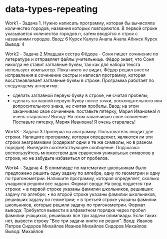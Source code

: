 # data-types-repeating
Work1 - Задача 1. Нужно написать программу, которая бы вычисляла количество городов, названия которых повторяются. В первой строке указывается количество городов n, затем вводятся n строк с названиями городов.
Ввод: 
6
Курск
Калуга
Анапа
Анапа
Абинск
Курск
Вывод: 4

Work2 - Задача 2.Младшая сестра Фёдора - Соня пишет сочинение по литературе и отправляет файлы учительнице. 
Фёдор знает, что Соня никогда не ставит заглавные буквы, так как для набора текста использует компьютер. Пока никто не видит, Фёдор решил внести исправления в сочинение сестры и написал программу, которая восстанавливает заглавные буквы в строке. 
Программа работает по следующему алгоритму: 
* сделать заглавной первую букву в строке, не считая пробелы; 
* сделать заглавной первую букву после точки, восклицательного или вопросительного знака, не считая пробелы. 
Ввод: на этом заканчиваю свое сочинение. поставьте пятерку, Мария Ивановна! я очень старалась!
Вывод: На этом заканчиваю свое сочинение. Поставьте пятерку, Мария Ивановна! Я очень старалась!

Work3 - Задача 3.Проверка на анаграмму. Пользователь вводит две строки. Напишите программу, которая определяет, являются ли эти строки анаграммами (содержат одни и те же символы, но в разном порядке). Выведите соответствующее сообщение.
Подсказка: воспользуйтесь множеством для сравнения уникальных символов в строке, но не забудьте избавиться от пробелов.

Work4 - Задача 4. В олимпиаде по математике школьникам было предложено решить одну задачу по алгебре, одну по геометрии и одну по тригонометрии. Напишите программу, которая определяет, сколько учащихся решили все задачи.
Формат ввода:
На вход подается три строки:
	•	в первой строке указаны фамилии школьников, решивших задачу по алгебре;
	•	во второй строке указаны фамилии школьников, решивших задачу по геометрии;
	•	в третьей строке указаны фамилии школьников, которые решили задачу по тригонометрии.
Формат вывода:
Требуется вывести в алфавитном порядке через пробел фамилии учащихся, решивших все три задачи олимпиады. Если таких нет, вывести строку "Все три задачи никто не решил".
Ввод: 
Иванов Петров Сидоров Михайлов
Иванов Михайлов
Сидоров Михайлов
Вывод: Михайлов

